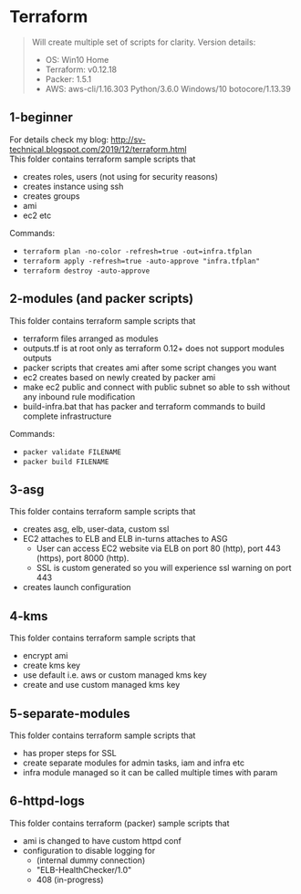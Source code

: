 # Terraform

> Will create multiple set of scripts for clarity.
> Version details:
>    - OS: Win10 Home
>    - Terraform: v0.12.18
>    - Packer: 1.5.1
>    - AWS: aws-cli/1.16.303 Python/3.6.0 Windows/10 botocore/1.13.39

## 1-beginner 
For details check my blog: http://sv-technical.blogspot.com/2019/12/terraform.html<br>
This folder contains terraform sample scripts that
  - creates roles, users (not using for security reasons)
  - creates instance using ssh
  - creates groups
  - ami
  - ec2 etc

Commands:
 - `terraform plan -no-color -refresh=true -out=infra.tfplan`
 - `terraform apply -refresh=true -auto-approve "infra.tfplan"`
 - `terraform destroy -auto-approve`
 
## 2-modules (and packer scripts) 
This folder contains terraform sample scripts that
  - terraform files arranged as modules
  - outputs.tf is at root only as terraform 0.12+ does not support modules outputs
  - packer scripts that creates ami after some script changes you want
  - ec2 creates based on newly created by packer ami
  - make ec2 public and connect with public subnet so able to ssh without any inbound rule modification
  - build-infra.bat that has packer and terraform commands to build complete infrastructure

Commands:
 - `packer validate FILENAME`
 - `packer build FILENAME`

## 3-asg
This folder contains terraform sample scripts that
  - creates asg, elb, user-data, custom ssl
  - EC2 attaches to ELB and ELB in-turns attaches to ASG
    - User can access EC2 website via ELB on port 80 (http), port 443 (https), port 8000 (http).
    - SSL is custom generated so you will experience ssl warning on port 443
  - creates launch configuration

## 4-kms
This folder contains terraform sample scripts that
  - encrypt ami
  - create kms key
  - use default i.e. aws or custom managed kms key
  - create and use custom managed kms key

## 5-separate-modules
This folder contains terraform sample scripts that
  - has proper steps for SSL
  - create separate modules for admin tasks, iam and infra etc
  - infra module managed so it can be called multiple times with param

## 6-httpd-logs
This folder contains terraform (packer) sample scripts that
  - ami is changed to have custom httpd conf 
  - configuration to disable logging for 
    - (internal dummy connection)
    - "ELB-HealthChecker/1.0"
    - 408 (in-progress)
